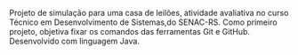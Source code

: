 Projeto de simulação para uma casa de leilões, atividade avaliativa no curso Técnico em Desenvolvimento de Sistemas,do SENAC-RS.
Como primeiro projeto, objetiva fixar os comandos das ferramentas Git e GitHub. Desenvolvido com linguagem Java.
